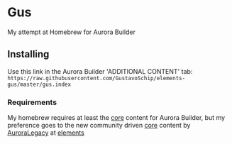 # Gus

My attempt at Homebrew for Aurora Builder

## Installing

Use this link in the Aurora Builder 'ADDITIONAL CONTENT' tab: <br> <!-- markdownlint-disable-line no-inline-html --> <!-- markdownlint-disable-line line-length -->
``` https://raw.githubusercontent.com/GustavoSchip/elements-gus/master/gus.index ``` <!-- markdownlint-disable-line line-length -->

### Requirements

My homebrew requires at least the [core](https://raw.githubusercontent.com/aurorabuilder/elements/master/core.index)
content for Aurora Builder, but my preference goes to the new community
driven [core](https://raw.githubusercontent.com/AuroraLegacy/elements/master/core.index) content <!-- markdownlint-disable-line line-length -->
by [AuroraLegacy](https://github.com/AuroraLegacy) at [elements](https://github.com/AuroraLegacy/elements)
